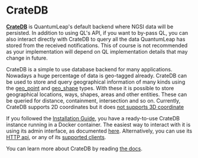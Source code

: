 # CrateDB

[**CrateDB**](https://crate.io) is QuantumLeap's default backend where NGSI data
will be persisted. In addition to using QL's API, if you want to by-pass QL, you
can also interact directly with CrateDB to query all the data QuantumLeap has
stored from the received notifications. This of course is not recommended as
your implementation will depend on QL implementation details that may change in
future.

CrateDB is a simple to use database backend for many applications. Nowadays a
huge percentage of data is geo-tagged already.
CrateDB can be used to store and query geographical information of many kinds
using the [geo_point](https://crate.io/docs/crate/reference/en/latest/general/ddl/data-types.html#geo-point-data-type)
and [geo_shape](https://crate.io/docs/crate/reference/en/latest/general/ddl/data-types.html#geo-shape-data-type)
types.
With these it is possible to store geographical locations, ways, shapes, areas
and other entities. These can be queried for distance, containment, intersection
and so on.
Currently, CrateDB supports 2D coordinates but it does [not supports 3D coordinate](https://tools.ietf.org/html/rfc7946#section-3.1)

If you followed the [Installation Guide](./installing.md), you have a ready-to-use
CrateDB instance running in a Docker container. The easiest way to interact with
it is using its admin interface, as documented [here](https://crate.io/docs/clients/admin-ui/en/latest/).
Alternatively, you can use its [HTTP api](https://crate.io/docs/crate/getting-started/en/latest/first-use/query.html#the-cratedb-http-endpoint),
or any of its [supported clients](https://crate.io/docs/crate/tutorials/en/latest/getting-started/start-building/index.html).

You can learn more about CrateDB by reading [the docs](https://crate.io/docs/crate/reference/).
